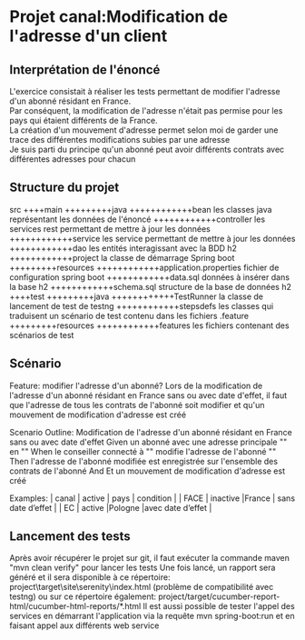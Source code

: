 # Projet canal:Modification de l'adresse d'un client

## Interprétation de l'énoncé
L'exercice consistait à réaliser les tests permettant de modifier l'adresse d'un abonné résidant en France.  
Par conséquent, la modification de l'adresse n'était pas permise pour les pays qui étaient différents de la France.  
La création d'un mouvement d'adresse permet selon moi de garder une trace des différentes modifications subies par une adresse  
Je suis parti du principe qu'un abonné peut avoir différents contrats avec différentes adresses pour chacun  

## Structure du projet
src
++++main
+++++++++java
++++++++++++bean       les classes java représentant les données de l'énoncé
++++++++++++controller les services rest permettant de mettre à jour les données
++++++++++++service    les service permettant de mettre à jour les données
++++++++++++dao        les entités interagissant avec la BDD h2
++++++++++++project    la classe de démarrage Spring boot
+++++++++resources
++++++++++++application.properties  fichier de configuration spring boot
++++++++++++data.sql                données à insérer dans la base h2
++++++++++++schema.sql              structure de la base de données h2
++++test
+++++++++java
++++++++++++TestRunner     la classe de lancement de test de testng
++++++++++++stepsdefs      les classes qui traduisent un scénario de test contenu dans les fichiers .feature
+++++++++resources
++++++++++++features       les fichiers contenant des scénarios de test
			
## Scénario

Feature: modifier l'adresse d'un abonné?
Lors de la modification de l'adresse d'un abonné résidant en France sans ou avec date d'effet, il faut que l'adresse de tous les contrats
de l'abonné soit modifier et qu'un mouvement de modification d'adresse est créé

Scenario Outline: Modification de l'adresse d'un abonné résidant en France sans ou avec date d'effet
Given un abonné avec une adresse principale "<active>" en "<pays>"
When le conseiller connecté à "<canal>" modifie l'adresse de l'abonné "<condition>"
Then l'adresse de l'abonné modifiée est enregistrée sur l'ensemble des contrats de l'abonné
And Et un mouvement de modification d'adresse est créé

Examples:
| canal | active   | pays   | condition         |
| FACE  | inactive |France  | sans date d’effet |
| EC    | active   |Pologne |avec date d’effet 	|

## Lancement des tests
Après avoir récupérer le projet sur git, il faut exécuter la commande maven "mvn clean verify" pour lancer les tests
Une fois lancé, un rapport sera généré et il sera disponible à ce répertoire: project\target\site\serenity\index.html (problème de compatibilité avec testng)
ou sur ce répertoire également: project/target/cucumber-report-html/cucumber-html-reports/*.html
Il est aussi possible de tester l'appel des services en démarrant l'application via la requête mvn spring-boot:run et en faisant appel aux différents web service


